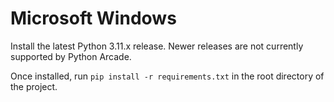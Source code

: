 # Microsoft Windows
Install the latest Python 3.11.x release. Newer releases are not currently supported by Python Arcade.

Once installed, run `pip install -r requirements.txt` in the root directory of the project.